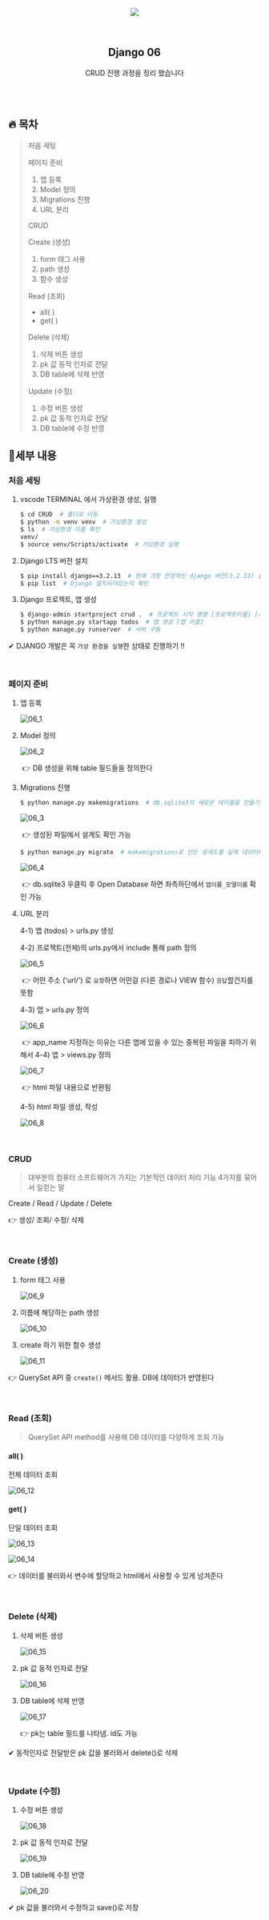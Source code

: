 <div align="center">
  <p>
    <img src="../README.assets/unicorn.png">
  </p>
  <br>
  <h2>Django 06</h2>
  <p>CRUD 진행 과정을 정리 했습니다</p>
  <br>
  <br>
</div>












## 🔥 목차

> 처음 세팅
>
> 페이지 준비
>
> 1. 앱 등록
> 2. Model 정의
> 3. Migrations 진행
> 4. URL 분리
>
> CRUD
>
> Create (생성)
>
> 1. form 태그 사용
> 2.  path 생성
> 3. 함수 생성
>
> Read (조회)
>
> - all( )
> - get( )
>
> Delete (삭제)
>
> 1. 삭제 버튼 생성
> 2. pk 값 동적 인자로 전달
> 3. DB table에 삭제 반영
>
> Update (수정)
>
> 1. 수정 버튼 생성
> 2. pk 값 동적 인자로 전달
> 3. DB table에 수정 반영

## 🔧세부 내용

### 처음 세팅

1. vscode TERMINAL 에서 가상환경 생성, 실행

    ```bash
    $ cd CRUD  # 폴더로 이동
    $ python -m venv venv  # 가상환경 생성
    $ ls  # 가상환경 이름 확인
    venv/
    $ source venv/Scripts/activate  # 가상환경 실행
    ```
    
2. Django LTS 버전 설치

    ```bash
    $ pip install django==3.2.13  # 현재 가장 안정적인 django 버전(3.2.13) 설치
    $ pip list  # Django 설치되어있는지 확인 
    ```

3. Django 프로젝트, 앱 생성

   ```bash
   $ django-admin startproject crud .  # 프로젝트 시작 명령 [프로젝트이름] [시작할경로]
   $ python manage.py startapp todos  # 앱 생성 [앱 이름]
   $ python manage.py runserver  # 서버 구동
   ```

✔ DJANGO 개발은 꼭 `가상 환경을 실행`한 상태로 진행하기 !!

<br>

### 페이지 준비

1. 앱 등록

   ![06_1](../README.assets/06_1.png)

2. Model 정의

   ![06_2](../README.assets/06_2.png)
   
   ​	👉 DB 생성을 위해 table 필드들을 정의한다

3. Migrations 진행

   ```bash
   $ python manage.py makemigrations  # db.sqlite3의 새로운 테이블을 만들기 위한 설계도 생성
   ```
   ![06_3](../README.assets/06_3.png)

   ​	👉 생성된 파일에서 설계도 확인 가능 

   ```bash
   $ python manage.py migrate  # makemigrations로 만든 설계도를 실제 데이터베이스에 반영하는 과정
   ```

   ![06_4](../README.assets/06_4.png)

   ​	👉 db.sqlite3 우클릭 후 Open Database 하면 좌측하단에서 `앱이름_모델이름` 확인 가능

4. URL 분리

   4-1) 앱 (todos) > urls.py 생성

   4-2) 프로젝트(전체)의 urls.py에서 include 통해 path 정의 

   ![06_5](../README.assets/06_5.png)

   ​	👉 어떤 주소 ('url/') 로 `요청`하면 어떤걸 (다른 경로나 VIEW 함수) `응답`할건지를 뜻함

   4-3) 앱 > urls.py 정의

   ![06_6](../README.assets/06_6.png)

   ​	👉 app_name 지정하는 이유는 다른 앱에 있을 수 있는 중복된 파일을 피하기 위해서
   4-4) 앱 > views.py 정의
   
   ![06_7](../README.assets/06_7.png)
   
   ​	👉 html 파일 내용으로 반환됨
   
   4-5) html 파일 생성, 작성
   
   ![06_8](../README.assets/06_8.png)

<br>

### CRUD

> 대부분의 컴퓨터 소프트웨어가 가지는 기본적인 데이터 처리 기능 4가지를 묶어서 일컫는 말

Create / Read / Update / Delete

👉 생성/ 조회/ 수정/ 삭제

<br>

### Create (생성)

1. form 태그 사용

   ![06_9](../README.assets/06_9.png)

2. 이름에 해당하는 path 생성

   ![06_10](../README.assets/06_10.png)

3. create 하기 위한 함수 생성

   ![06_11](../README.assets/06_11.png)

👉 QuerySet API 중 `create()` 메서드 활용. DB에 데이터가 반영된다

<br>

### Read (조회)

> QuerySet API method를 사용해 DB 데이터를 다양하게 조회 가능

#### all( )

전체 데이터 조회

![06_12](../README.assets/06_12.png)

#### get( )

단일 데이터 조회

![06_13](../README.assets/06_13.png)

![06_14](../README.assets/06_14.png)

👉 데이터를 불러와서 변수에 할당하고 html에서 사용할 수 있게 넘겨준다

<br>

### Delete (삭제)

1. 삭제 버튼 생성

   ![06_15](../README.assets/06_15.png)

2. pk 값 동적 인자로 전달

   ![06_16](../README.assets/06_16.png)

3. DB table에 삭제 반영

   ![06_17](../README.assets/06_17.png)

   👉 pk는 table 필드를 나타냄. id도 가능

✔ 동적인자로 전달받은 pk 값을 불러와서 delete()로 삭제

<br>

### Update (수정)

1. 수정 버튼 생성

   ![06_18](../README.assets/06_18.png)

2. pk 값 동적 인자로 전달

   ![06_19](../README.assets/06_19.png)

3. DB table에 수정 반영

   ![06_20](../README.assets/06_20.png)

✔ pk 값을 불러와서 수정하고 save()로 저장
